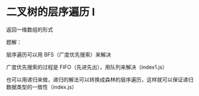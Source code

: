 # 二叉树的层序遍历 I

返回一维数组的形式

题解：

层序遍历可以用 BFS（广度优先搜索）来解决

广度优先搜索的过程是 FIFO（先进先出），用队列来解决（index1.js）

也可以用递归来做，递归的解法可以转换成森林的层序遍历，这样就可以保证递归数据类型的一致性（index.js）
